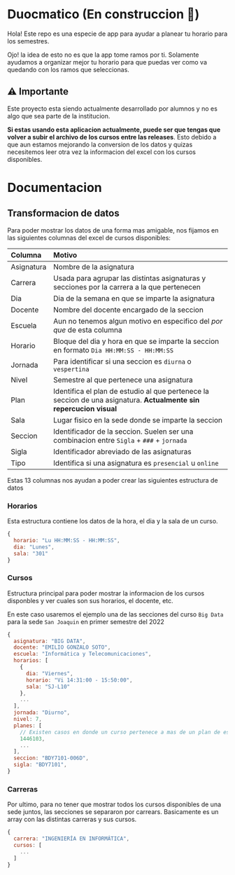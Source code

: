 # Duocmatico (En construccion 🚧)

Hola! Este repo es una especie de app para ayudar a planear tu horario para los semestres.

Ojo! la idea de esto no es que la app tome ramos por ti. Solamente ayudamos a organizar mejor tu horario para que puedas ver como va quedando con los ramos que seleccionas.

## ⚠️ Importante

Este proyecto esta siendo actualmente desarrollado por alumnos y no es algo que sea parte de la institucion.

**Si estas usando esta aplicacion actualmente, puede ser que tengas que volver a subir el archivo de los cursos entre las releases**. Esto debido a que aun estamos mejorando la conversion de los datos y quizas necesitemos leer otra vez la informacion del excel con los cursos disponibles.

# Documentacion

## Transformacion de datos

Para poder mostrar los datos de una forma mas amigable, nos fijamos en las siguientes columnas del excel de cursos disponibles:

| Columna    | Motivo                                                                                                              |
| :--------- | :------------------------------------------------------------------------------------------------------------------ |
| Asignatura | Nombre de la asignatura                                                                                             |
| Carrera    | Usada para agrupar las distintas asignaturas y secciones por la carrera a la que pertenecen                         |
| Dia        | Dia de la semana en que se imparte la asignatura                                                                    |
| Docente    | Nombre del docente encargado de la seccion                                                                          |
| Escuela    | Aun no tenemos algun motivo en especifico del _por que_ de esta columna                                             |
| Horario    | Bloque del dia y hora en que se imparte la seccion en formato `Dia HH:MM:SS - HH:MM:SS`                             |
| Jornada    | Para identificar si una seccion es `diurna` o `vespertina`                                                          |
| Nivel      | Semestre al que pertenece una asignatura                                                                            |
| Plan       | Identifica el plan de estudio al que pertenece la seccion de una asignatura. **Actualmente sin repercucion visual** |
| Sala       | Lugar fisico en la sede donde se imparte la seccion                                                                 |
| Seccion    | Identificador de la seccion. Suelen ser una combinacion entre `Sigla` + `###` + `jornada`                           |
| Sigla      | Identificador abreviado de las asignaturas                                                                          |
| Tipo       | Identifica si una asignatura es `presencial` u `online`                                                             |

Estas 13 columnas nos ayudan a poder crear las siguientes estructura de datos

### Horarios

Esta estructura contiene los datos de la hora, el dia y la sala de un curso.

```js
{
  horario: "Lu HH:MM:SS - HH:MM:SS",
  dia: "Lunes",
  sala: "301"
}
```

### Cursos

Estructura principal para poder mostrar la informacion de los cursos disponbles y ver cuales son sus horarios, el docente, etc.

En este caso usaremos el ejemplo una de las secciones del curso `Big Data` para la sede `San Joaquin` en primer semestre del 2022

```js
{
  asignatura: "BIG DATA",
  docente: "EMILIO GONZALO SOTO",
  escuela: "Informática y Telecomunicaciones",
  horarios: [
    {
      dia: "Viernes",
      horario: "Vi 14:31:00 - 15:50:00",
      sala: "SJ-L10"
    },
    ...
  ],
  jornada: "Diurno",
  nivel: 7,
  planes: [
    // Existen casos en donde un curso pertenece a mas de un plan de estudios
    1446103,
    ...
  ],
  seccion: "BDY7101-006D",
  sigla: "BDY7101",
}
```

### Carreras

Por ultimo, para no tener que mostrar todos los cursos disponibles de una sede juntos, las secciones se separaron por carrears. Basicamente es un array con las distintas carreras y sus cursos.

```js
{
  carrera: "INGENIERÍA EN INFORMÁTICA",
  cursos: [
    ...
  ]
}
```
